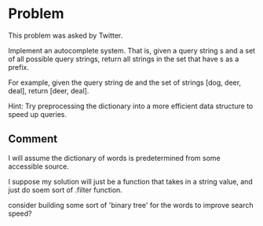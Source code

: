 # Problem

This problem was asked by Twitter.

Implement an autocomplete system. That is, given a query string s and a set of all possible query strings, return all strings in the set that have s as a prefix.

For example, given the query string de and the set of strings [dog, deer, deal], return [deer, deal].

Hint: Try preprocessing the dictionary into a more efficient data structure to speed up queries.

## Comment
I will assume the dictionary of words is predetermined from some accessible source.

I suppose my solution will just be a function that takes in a string value, and just do soem sort of .filter function.

consider building some sort of 'binary tree' for the words to improve search speed?
